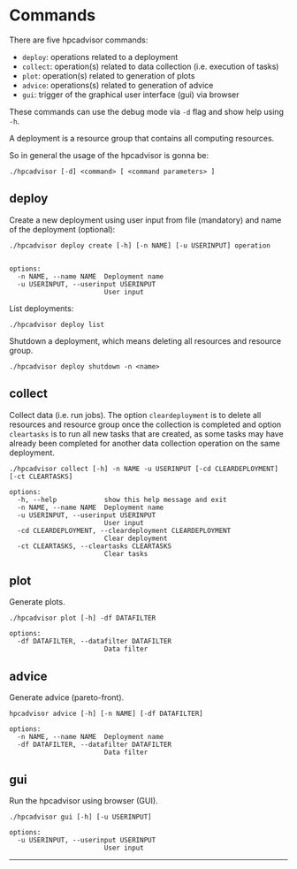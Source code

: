 # Commands


There are five hpcadvisor commands:

- `deploy`: operations related to a deployment
- `collect`: operation(s) related to data collection (i.e. execution of tasks)
- `plot`: operation(s) related to generation of plots
- `advice`: operations(s) related to generation of advice
- `gui`: trigger of the graphical user interface (gui) via browser

These commands can use the debug mode via `-d` flag and show help using `-h`.

A deployment is a resource group that contains all computing resources.

So in general the usage of the hpcadvisor is gonna be:

```
./hpcadvisor [-d] <command> [ <command parameters> ]
```

## deploy


Create a new deployment using user input from file (mandatory) and name of the
deployment (optional):

```
./hpcadvisor deploy create [-h] [-n NAME] [-u USERINPUT] operation


options:
  -n NAME, --name NAME  Deployment name
  -u USERINPUT, --userinput USERINPUT
                        User input
```

List deployments:

```
./hpcadvisor deploy list
```

Shutdown a deployment, which means deleting all resources and resource group.

```
./hpcadvisor deploy shutdown -n <name>
```

## collect

Collect data (i.e. run jobs). The option `cleardeployment` is to delete all
resources and resource group once the collection is completed and option
`cleartasks` is to run all new tasks that are created, as some tasks may have
already been completed for another data collection operation on the same
deployment.

```
./hpcadvisor collect [-h] -n NAME -u USERINPUT [-cd CLEARDEPLOYMENT] [-ct CLEARTASKS]

options:
  -h, --help            show this help message and exit
  -n NAME, --name NAME  Deployment name
  -u USERINPUT, --userinput USERINPUT
                        User input
  -cd CLEARDEPLOYMENT, --cleardeployment CLEARDEPLOYMENT
                        Clear deployment
  -ct CLEARTASKS, --cleartasks CLEARTASKS
                        Clear tasks
```


## plot

Generate plots.

```
./hpcadvisor plot [-h] -df DATAFILTER

options:
  -df DATAFILTER, --datafilter DATAFILTER
                        Data filter
```

## advice


Generate advice (pareto-front).

```
hpcadvisor advice [-h] [-n NAME] [-df DATAFILTER]

options:
  -n NAME, --name NAME  Deployment name
  -df DATAFILTER, --datafilter DATAFILTER
                        Data filter
```


## gui

Run the hpcadvisor using browser (GUI).

```
./hpcadvisor gui [-h] [-u USERINPUT]

options:
  -u USERINPUT, --userinput USERINPUT
                        User input
```


---


